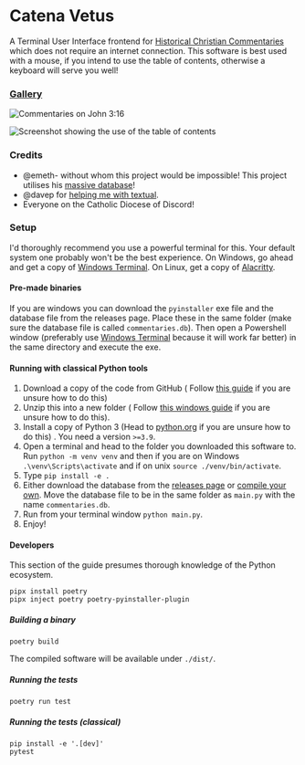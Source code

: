 # Catena Vetus

A Terminal User Interface frontend for [Historical Christian Commentaries](https://historicalchristian.faith/) which does not require an internet
connection. This software is best used with a mouse, if you intend to use the table of contents, otherwise a keyboard will serve you well!

### [Gallery](https://imgur.com/a/KA3IkJV)

![Commentaries on John 3:16](https://i.imgur.com/KkwDODE.png)

![Screenshot showing the use of the table of contents](https://i.imgur.com/kqmMtNB.png)

### Credits

- @emeth- without whom this project would be impossible! This project utilises
  his [massive database](https://github.com/HistoricalChristianFaith/Commentaries-Database)!
- @davep for [helping me with textual](https://github.com/Textualize/textual/discussions/2853).
- Everyone on the Catholic Diocese of Discord!

### Setup

I'd thoroughly recommend you use a powerful terminal for this. Your default system one probably won't be the best experience. On Windows, go ahead and
get a copy of [Windows Terminal](https://github.com/microsoft/terminal). On Linux, get a copy of [Alacritty](https://github.com/alacritty/alacritty).

#### Pre-made binaries

If you are windows you can download the `pyinstaller` exe file and the database file from the releases page. Place these in the same folder (make sure
the database file is called `commentaries.db`). Then open a Powershell window (preferably
use [Windows Terminal](https://github.com/microsoft/terminal) because it will work far better) in the same directory and execute the exe.

#### Running with classical Python tools

1. Download a copy of the code from GitHub (
   Follow [this guide](https://docs.github.com/en/repositories/working-with-files/using-files/downloading-source-code-archives) if you are unsure how
   to do this)
2. Unzip this into a new folder (
   Follow [this windows guide](https://support.microsoft.com/en-us/windows/zip-and-unzip-files-f6dde0a7-0fec-8294-e1d3-703ed85e7ebc) if you are unsure
   how to
   do this).
3. Install a copy of Python 3 (Head to [python.org](https://www.python.org/) if you are unsure how to do this) . You need a version `>=3.9`.
4. Open a terminal and head to the folder you downloaded this software to. Run `python -m venv venv` and then if you are on
   Windows `.\venv\Scripts\activate` and if on unix `source ./venv/bin/activate`.
5. Type `pip install -e .`
6. Either download the database from the [releases page](https://github.com/HistoricalChristianFaith/Commentaries-Database/releases/tag/latest) or [compile your own](https://github.com/HistoricalChristianFaith/Commentaries-Database#compile-yourself). Move
   the database file to be in the same folder as `main.py` with the name `commentaries.db`.
7. Run from your terminal window `python main.py`.
8. Enjoy!

#### Developers

This section of the guide presumes thorough knowledge of the Python ecosystem.

```console
pipx install poetry
pipx inject poetry poetry-pyinstaller-plugin
```

##### Building a binary

```console
poetry build
```

The compiled software will be available under `./dist/`.

##### Running the tests

```console
poetry run test
```

##### Running the tests (classical)

```shell
pip install -e '.[dev]'
pytest
```
